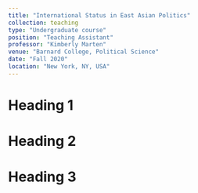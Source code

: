 ```yaml
---
title: "International Status in East Asian Politics"
collection: teaching
type: "Undergraduate course"
position: "Teaching Assistant"
professor: "Kimberly Marten" 
venue: "Barnard College, Political Science"
date: "Fall 2020"
location: "New York, NY, USA"
---
```


Heading 1
======

Heading 2
======

Heading 3
======